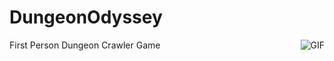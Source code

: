 # DungeonOdyssey
First Person Dungeon Crawler Game
<img align="right" alt="GIF" src="https://media.giphy.com/media/MC6eSuC3yypCU/giphy.gif" />
